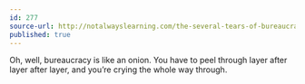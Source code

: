 ```yaml
---
id: 277
source-url: http://notalwayslearning.com/the-several-tears-of-bureaucracy/31739
published: true
---
```

 Oh, well, bureaucracy is like an onion. You have to peel through layer after layer after layer, and you’re crying the whole way through.
